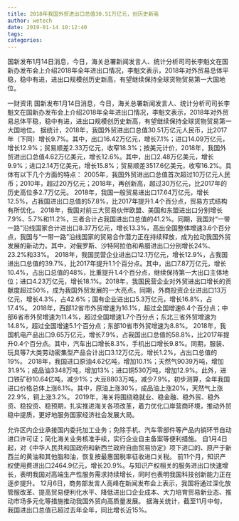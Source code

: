 ```yaml
---
title: 2018年我国外贸进出口总值30.51万亿元，创历史新高
author: wetech
date: 2019-01-14 10:12:40
tags: 
categories: 
---
```

国新发布1月14日消息，今日，海关总署新闻发言人、统计分析司司长李魁文在国新办发布会上介绍2018年全年进出口情况，李魁文表示，2018年对外贸易总体平稳，稳中有进，进出口规模创历史新高，有望继续保持全球货物贸易第一大国地位。
<!-- more -->
一财资讯
国新发布1月14日消息，今日，海关总署新闻发言人、统计分析司司长李魁文在国新办发布会上介绍2018年全年进出口情况，李魁文表示，2018年对外贸易总体平稳，稳中有进，进出口规模创历史新高，有望继续保持全球货物贸易第一大国地位。
据统计，2018年，我国外贸进出口总值30.51万亿元人民币，比2017年（下同）增长9.7%。其中，出口16.42万亿元，增长7.1%；进口14.09万亿元，增长12.9%；贸易顺差2.33万亿元，收窄18.3%；按美元计价，2018年，我国外贸进出口总值4.62万亿美元，增长12.6%。其中，出口2.48万亿美元，增长9.9%；进口2.14万亿美元，增长15.8%；贸易顺差3517.6亿美元，收窄16.2%。具体有以下几个方面的特点：
2005年，我国外贸进出口总值首次超过10万亿元人民币；2010年，超过20万亿元；2018年，再创新高，超过30万亿元，比2017年的历史高位多2.7万亿元。
2018年，我国一般贸易进出口17.64万亿元，增长12.5%，占我国进出口总值的57.8%，比2017年提升1.4个百分点，贸易方式结构有所优化。
2018年，我国对前三大贸易伙伴欧盟、美国和东盟进出口分别增长7.9%、5.7%和11.2%，三者合计占我国进出口总值的41.2%。同期，我国对“一带一路”沿线国家合计进出口8.37万亿元，增长13.3%，高出全国整体增速3.6个百分点，我国与“一带一路”沿线国家的贸易合作潜力正在持续释放，成为拉动我国外贸发展的新动力。其中，对俄罗斯、沙特阿拉伯和希腊进出口分别增长24%、23.2%和33%。
2018年，我国民营企业进出口12.1万亿元，增长12.9%，占我国进出口总值的39.7%，比2017年提升1.1个百分点。其中，出口7.87万亿元，增长10.4%，占出口总值的48%，比重提升1.4个百分点，继续保持第一大出口主体地位；进口4.23万亿元，增长18.1%。2018年，我国民营企业对外贸进出口增长的贡献度超过50%，成为我国外贸发展的一大亮点。同期，外商投资企业进出口13万亿元，增长4.3%，占42.6%；国有企业进出口5.3万亿元，增长16.8%，占17.4%。
2018年，西部12省市外贸增速为16.1%，超过全国增速6.4个百分点；中部6省市外贸增速为11.4%，超过全国增速1.7个百分点；东北三省外贸增速为14.8%，超过全国增速5.1个百分点；东部10省市外贸增速为8.8%。
2018年，我国机电产品出口9.65万亿元，增长7.9%，占我国出口总值的58.8%，比2017年提升0.4个百分点。其中，汽车出口增长8.3%，手机出口增长9.8%。同期，服装、玩具等7大类劳动密集型产品合计出口3.12万亿元，增长1.2%，占出口总值的19%。
2018年，我国进口原油4.62亿吨，增加10.1%；天然气9039万吨，增加31.9%；成品油3348万吨，增加13%；进口铜530万吨，增加12.9%。此外，进口铁矿砂10.64亿吨，减少1%；大豆8803万吨，减少7.9%。初步测算，全年我国进口价格总体上涨6.1%。其中，原油上涨30%，成品油上涨20%，天然气上涨22.9%，铜上涨3.2%。
2019年，海关将围绕稳就业、稳金融、稳外贸、稳外资、稳投资、稳预期，扎实推进海关各项改革，着力优化口岸营商环境，推动外贸稳中提质，更好地服务国家经济社会发展大局。
 
 
允许区内企业承接国内委托加工业务；免除手机、汽车零部件等产品内销环节自动进口许可证；简化海关业务核准手续，实行企业自主备案等便利措施。
自1月4日起，对《中华人民共和国政府和新西兰政府自由贸易协定》项下进口的、原产于新西兰的黄油和其他脂和油，恢复按最惠国税率征收进口关税。
前11个月，知识产权使用费进出口2464.9亿元，增长20.9%。与知识产权相关的服务进出口快速增长，表明我国对高端生产性服务需求持续增长，同时也表明我国科技创新能力正在逐步提升。
12月6日，商务部发言人高峰在新闻发布会上表示，我国将通过深化放管服改革、提高贸易便利化水平、降低进出口企业成本、大力培育贸易新业态、推动市场多元化等措施推动我国外贸向高质量发展。
据海关统计，截至11月中旬，我国进出口总值已超过去年全年，同比增长近15%。
